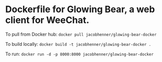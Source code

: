 # Dockerfile for Glowing Bear, a web client for WeeChat.

To pull from Docker hub: `docker pull jacobhenner/glowing-bear-docker`

To build locally: `docker build -t jacobhenner/glowing-bear-docker .`

To run: `docker run -d -p 8000:8000 jacobhenner/glowing-bear-docker`
